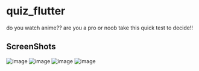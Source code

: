 # quiz_flutter

do you watch anime??
are you a pro or noob
take this quick test to decide!!

## ScreenShots
![image](https://github.com/rohit-sama/sawal-jwab_flutter/assets/112627630/93da5916-9eb2-406e-a67e-65a34e0b9036)
![image](https://github.com/rohit-sama/sawal-jwab_flutter/assets/112627630/5e7561d9-a7ca-4dfe-bbd8-2092be4d5ccc)
![image](https://github.com/rohit-sama/sawal-jwab_flutter/assets/112627630/d675f23b-ec93-440c-9f7f-83db05b87e8d)
![image](https://github.com/rohit-sama/sawal-jwab_flutter/assets/112627630/3f43132f-2f19-41d8-a38f-c3b5c9a9a656)
